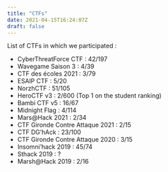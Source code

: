 ```yaml
---
title: "CTFs"
date: 2021-04-15T16:24:07Z
draft: false
---
```


List of CTFs in which we participated : 

- CyberThreatForce CTF : 42/197
- Wavegame Saison 3 : 4/39
- CTF des écoles 2021 : 3/79
- ESAIP CTF : 5/20
- NorzhCTF : 51/105
- HeroCTF v3 : 2/600 (Top 1 on the student ranking)
- Bambi CTF v5 : 16/67
- Midnight Flag : 4/114
- Mars@Hack 2021 : 2/34
- CTF Gironde Contre Attaque 2021 : 2/15
- CTF DG’hAck : 23/100
- CTF Gironde Contre Attaque 2020 : 3/15
- Insomni’hack 2019 : 45/74
- Sthack 2019 : ?
- Marsh@Hack 2019 : 2/16
